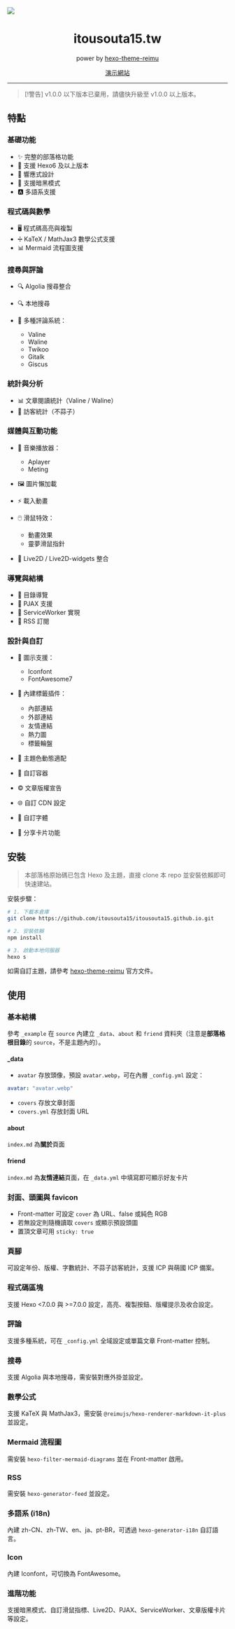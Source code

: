 <img src="https://itousouta15.tw/img/FB/%E4%B8%BB%E9%A0%81.webp"/>
<div align = center>
  <h1>itousouta15.tw</h1>
  
power by [hexo-theme-reimu](https://github.com/D-Sketon/hexo-theme-reimu)

[演示網站](https://itousouta15.tw)


</div>

---

> \[!警告]
> v1.0.0 以下版本已棄用，請儘快升級至 v1.0.0 以上版本。

## 特點

### 基礎功能

* ✨ 完整的部落格功能
* 🔄 支援 Hexo6 及以上版本
* 📱 響應式設計
* 🌙 支援暗黑模式
* 🅰️ 多語系支援

### 程式碼與數學

* 🖥️ 程式碼高亮與複製
* ➗ KaTeX / MathJax3 數學公式支援
* 📊 Mermaid 流程圖支援

### 搜尋與評論

* 🔍 Algolia 搜尋整合
* 🔍 本地搜尋
* 💬 多種評論系統：

  * Valine
  * Waline
  * Twikoo
  * Gitalk
  * Giscus

### 統計與分析

* 📊 文章閱讀統計（Valine / Waline）
* 👥 訪客統計（不蒜子）

### 媒體與互動功能

* 🎵 音樂播放器：

  * Aplayer
  * Meting
* 🖼️ 圖片懶加載
* ⚡ 載入動畫
* 🖱️ 滑鼠特效：

  * 動畫效果
  * 靈夢滑鼠指針
* 👾 Live2D / Live2D-widgets 整合

### 導覽與結構

* 📑 目錄導覽
* 🔄 PJAX 支援
* 🔧 ServiceWorker 實現
* 📰 RSS 訂閱

### 設計與自訂

* 🎨 圖示支援：

  * Iconfont
  * FontAwesome7
* 🔗 內建標籤插件：

  * 內部連結
  * 外部連結
  * 友情連結
  * 熱力圖
  * 標籤輪盤
* 🎨 主題色動態適配
* 🎨 自訂容器
* ©️ 文章版權宣告
* 🌐 自訂 CDN 設定
* 📜 自訂字體
* 🎨 分享卡片功能

## 安裝

> 本部落格原始碼已包含 Hexo 及主題，直接 clone 本 repo 並安裝依賴即可快速建站。

安裝步驟：

```bash
# 1. 下載本倉庫
git clone https://github.com/itousouta15/itousouta15.github.io.git

# 2. 安裝依賴
npm install

# 3. 啟動本地伺服器
hexo s
```

如需自訂主題，請參考 [hexo-theme-reimu](https://github.com/D-Sketon/hexo-theme-reimu) 官方文件。

## 使用

### 基本結構

參考 `_example` 在 `source` 內建立 `_data`、`about` 和 `friend` 資料夾（注意是**部落格根目錄**的 `source`，不是主題內的）。

#### \_data

* `avatar` 存放頭像，預設 `avatar.webp`，可在內層 `_config.yml` 設定：

```yaml
avatar: "avatar.webp"
```

* `covers` 存放文章封面
* `covers.yml` 存放封面 URL

#### about

`index.md` 為**關於**頁面

#### friend

`index.md` 為**友情連結**頁面，在 `_data.yml` 中填寫即可顯示好友卡片

### 封面、頭圖與 favicon

* Front-matter 可設定 `cover` 為 URL、false 或純色 RGB
* 若無設定則隨機讀取 `covers` 或顯示預設頭圖
* 置頂文章可用 `sticky: true`

### 頁腳

可設定年份、版權、字數統計、不蒜子訪客統計，支援 ICP 與萌國 ICP 備案。

### 程式碼區塊

支援 Hexo <7.0.0 與 >=7.0.0 設定，高亮、複製按鈕、版權提示及收合設定。

### 評論

支援多種系統，可在 `_config.yml` 全域設定或單篇文章 Front-matter 控制。

### 搜尋

支援 Algolia 與本地搜尋，需安裝對應外掛並設定。

### 數學公式

支援 KaTeX 與 MathJax3，需安裝 `@reimujs/hexo-renderer-markdown-it-plus` 並設定。

### Mermaid 流程圖

需安裝 `hexo-filter-mermaid-diagrams` 並在 Front-matter 啟用。

### RSS

需安裝 `hexo-generator-feed` 並設定。

### 多語系 (i18n)

內建 zh-CN、zh-TW、en、ja、pt-BR，可透過 `hexo-generator-i18n` 自訂語言。

### Icon

內建 Iconfont，可切換為 FontAwesome。

### 進階功能

支援暗黑模式、自訂滑鼠指標、Live2D、PJAX、ServiceWorker、文章版權卡片等設定。
